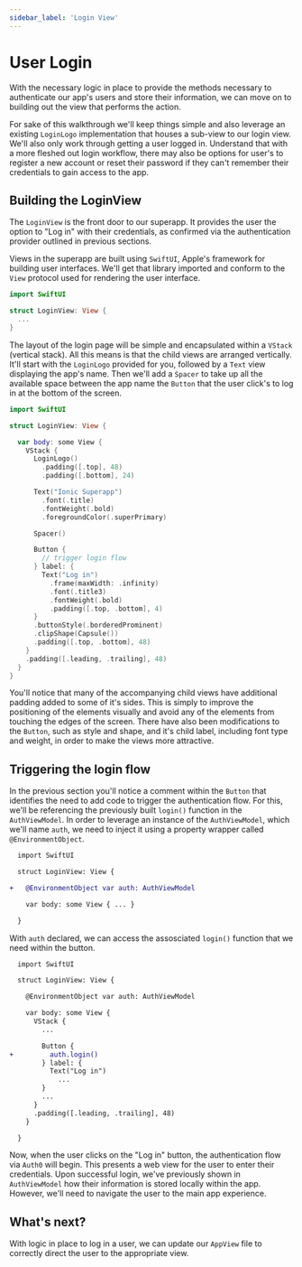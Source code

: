 ```yaml
---
sidebar_label: 'Login View'
---
```


# User Login

With the necessary logic in place to provide the methods necessary to authenticate our app's users and store their information, we can move on to building out the view that performs the action.

For sake of this walkthrough we'll keep things simple and also leverage an existing `LoginLogo` implementation that houses a sub-view to our login view. We'll also only work through getting a user logged in. Understand that with a more fleshed out login workflow, there may also be options for user's to register a new account or reset their password if they can't remember their credentials to gain access to the app.

## Building the LoginView

The `LoginView` is the front door to our superapp. It provides the user the option to "Log in" with their credentials, as confirmed via the authentication provider outlined in previous sections.

Views in the superapp are built using `SwiftUI`, Apple's framework for building user interfaces. We'll get that library imported and conform to the `View` protocol used for rendering the user interface.

```swift title="ios/Superapp Starter/Login/LoginView.swift"
import SwiftUI

struct LoginView: View {
  ...
}
```

The layout of the login page will be simple and encapsulated within a `VStack` (vertical stack). All this means is that the child views are arranged vertically. It'll start with the `LoginLogo` provided for you, followed by a `Text` view displaying the app's name. Then we'll add a `Spacer` to take up all the available space between the app name the `Button` that the user click's to log in at the bottom of the screen.

```swift title="ios/Superapp Starter/Login/LoginView.swift"
import SwiftUI

struct LoginView: View {

  var body: some View {
    VStack {
      LoginLogo()
        .padding([.top], 48)
        .padding([.bottom], 24)

      Text("Ionic Superapp")
        .font(.title)
        .fontWeight(.bold)
        .foregroundColor(.superPrimary)

      Spacer()

      Button {
        // trigger login flow
      } label: {
        Text("Log in")
          .frame(maxWidth: .infinity)
          .font(.title3)
          .fontWeight(.bold)
          .padding([.top, .bottom], 4)
      }
      .buttonStyle(.borderedProminent)
      .clipShape(Capsule())
      .padding([.top, .bottom], 48)
    }
    .padding([.leading, .trailing], 48)
  }
}
```

You'll notice that many of the accompanying child views have additional padding added to some of it's sides. This is simply to improve the positioning of the elements visually and avoid any of the elements from touching the edges of the screen. There have also been modifications to the `Button`, such as style and shape, and it's child label, including font type and weight, in order to make the views more attractive.

## Triggering the login flow

In the previous section you'll notice a comment within the `Button` that identifies the need to add code to trigger the authentication flow. For this, we'll be referencing the previously built `login()` function in the `AuthViewModel`. In order to leverage an instance of the `AuthViewModel`, which we'll name `auth`, we need to inject it using a property wrapper called `@EnvironmentObject`.

```diff title="ios/Superapp Starter/Login/LoginView.swift"
  import SwiftUI

  struct LoginView: View {

+   @EnvironmentObject var auth: AuthViewModel

    var body: some View { ... }

  }
```

With `auth` declared, we can access the assosciated `login()` function that we need within the button.

```diff title="ios/Superapp Starter/Login/LoginView.swift"
  import SwiftUI

  struct LoginView: View {

    @EnvironmentObject var auth: AuthViewModel

    var body: some View {
      VStack {
        ...

        Button {
+         auth.login()
        } label: {
          Text("Log in")
            ...
        }
        ...
      }
      .padding([.leading, .trailing], 48)
    }

  }
```

Now, when the user clicks on the "Log in" button, the authentication flow via `Auth0` will begin. This presents a web view for the user to enter their credentials. Upon successful login, we've previously shown in `AuthViewModel` how their information is stored locally within the app. However, we'll need to navigate the user to the main app experience.

## What's next?

With logic in place to log in a user, we can update our `AppView` file to correctly direct the user to the appropriate view.
